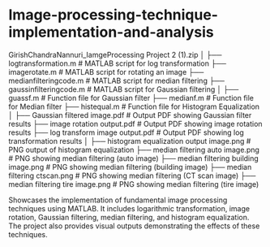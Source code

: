 # Image-processing-technique-implementation-and-analysis
GirishChandraNannuri_IamgeProcessing Project 2 (1).zip
│
├── logtransformation.m                    # MATLAB script for log transformation
├── imagerotate.m                          # MATLAB script for rotating an image
├── medianfilteringcode.m                  # MATLAB script for median filtering
├── gaussinfilteringcode.m                 # MATLAB script for Gaussian filtering
│
├── guassf.m                               # Function file for Gaussian filter
├── medianf.m                              # Function file for Median filter
├── histequal.m                            # Function file for Histogram Equalization
│
├── Gaussian filtered image.pdf            # Output PDF showing Gaussian filter results
├── image rotation output.pdf              # Output PDF showing image rotation results
├── log transform image output.pdf         # Output PDF showing log transformation results
│
├── histogram equalization output image.png  # PNG output of histogram equalization
├── median filtering auto image.png          # PNG showing median filtering (auto image)
├── median filtering building image.png      # PNG showing median filtering (building image)
├── median filtering ctscan.png              # PNG showing median filtering (CT scan image)
├── median filtering tire image.png          # PNG showing median filtering (tire image)

Showcases the implementation of fundamental image processing techniques using MATLAB. It includes logarithmic transformation, image rotation, Gaussian filtering, median filtering, and histogram equalization. The project also provides visual outputs demonstrating the effects of these techniques.

